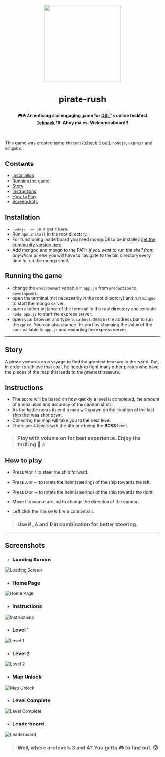 
<div align="center">
    <img src="https://i.imgur.com/aFu3cek.png" height="250">
    <h1> pirate-rush </h1>
    <p align="center">
        <h4> 🎮⛵ An enticing and engaging game for <a href="http://www.dbit.in/">DBIT</a>'s online techfest <a href="https://teknack.in/">Teknack</a>'18. Ahoy mates. Welcome aboard!! </h4>
</div>

<br>

This game was created using `PhaserJS`([check it out](http://phaser.io/)), `nodejs`, `express` and `mongoDB`.

## Contents
 - [Installation](#installation)
 - [Running the game](#running-the-game)
 - [Story](#story)
 - [Instructions](#instructions)
 - [How to Play](#how-to-play)
 - [Screenshots](#screenshots)

## Installation
 - `nodejs  >= v6.9` [get it here.](https://nodejs.org/en/)
 - Run `npm install` in the root directory.
 - For functioning leaderboard you need mongoDB to be installed [get the community version here.](https://www.mongodb.com/download-center?jmp=nav#community)
 - Add mongod and mongo to the PATH _if you want to run the shell from anywhere_ or else you will have to 
 navigate to the bin directory every time to run the mongo shell.

## Running the game
 - change the `environment` variable in `app.js` from `production` to `development`.
 - open the terminal (not necessarily in the root directory) and run `mongod` to start the mongo server.
 - open another instance of the terminal in the root directory and execute `node app.js` to start the express server.
 - open your browser and type `localhost:3004` in the address bar to run the game. You can also change the port by changing the value of the `port` variable in `app.js` and restarting the express server.

---------------------

## Story
   A pirate ventures on a voyage to find the greatest treasure in the world. But, in order to achieve that goal,
he needs to fight many other pirates who have the pieces of the map that leads to the greatest treasure.

## Instructions
 - The score will be based on how quickly a level is completed, the amount of ammo used and accuracy of the cannon shots. 
 - As the battle nears its end a map will spawn on the location of the last ship that was shot down. 
 - Collecting the map will take you to the next level.
 - There are 4 levels with the 4th one being the **BOSS** level.
> ### Play with volume on for best experience. Enjoy the thrilling 🎵 🎶
 
## How to play
 - Press <kbd>W</kbd> or <kbd>⭡</kbd> to steer the ship forward.

 - Press <kbd>A</kbd> or <kbd>⭠</kbd> to rotate the helm(steering) of the ship towards the left.

 - Press <kbd>D</kbd> or <kbd>⭢</kbd> to rotate the helm(steering) of the ship towards the right.

 - Move the <kbd>mouse</kbd> around to change the direction of the cannon.

 - Left click the <kbd>mouse</kbd> to fire a cannonball.
 
 > ### Use <kbd>W</kbd> , <kbd>A</kbd> and <kbd>D</kbd> in combination for better steering.
 
 --------------
 
 ## Screenshots
 
- ### Loading Screen
 ![Loading Screen](https://i.imgur.com/i3AcuVT.png)
 
- ### Home Page
 ![Home Page](https://i.imgur.com/t1haNuj.png)
 
- ### Instructions
 ![Instructions](https://i.imgur.com/v7eCMR5.png)
 
- ### Level 1
 ![Level 1](https://i.imgur.com/SgBV29j.png)
 
- ### Level 2
 ![Level 2](https://i.imgur.com/jdY0Cp9.png)
 
- ### Map Unlock
 ![Map Unlock](https://i.imgur.com/XKBcu94.png)
 
- ### Level Complete
 ![Level Complete](https://i.imgur.com/wM4V7BJ.png)
 
 - ### Leaderboard
 ![Leaderboard](https://i.imgur.com/trGNf7r.png)
 
> ### Well, where are levels 3 and 4? You gotta 🎮 to find out. 😜 
 
 
 
 
